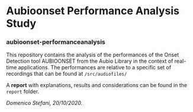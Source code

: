 # Aubioonset Performance Analysis Study
### aubioonset-performanceanalysis

This repository contains the analysis of the performances of the Onset Detection tool AUBIOONSET from the Aubio Library in the context of real-time applications.
The performances are relative to a specific set of recordings that can be found at `/src/audiofiles/`

A **report** with explanations, results and considerations can be found in the `report` folder.





_Domenico Stefani, 20/10/2020._

